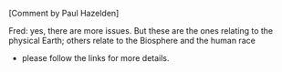 [Comment by Paul Hazelden]

Fred: yes, there are more issues.  But these are the ones relating to 
the physical Earth; others relate to the Biosphere and the human race 
- please follow the links for more details.
